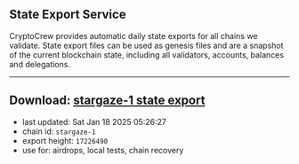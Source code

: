 ## State Export Service
CryptoCrew provides automatic daily state exports for all chains we validate. State export files can be used as genesis files and are a snapshot of the current blockchain state, including all validators, accounts, balances and delegations.

---
**Download: [stargaze-1 state export](https://dl-eu2.ccvalidators.com/SERVICE/stargaze/stargaze-1_export_17226490.json)**
---

- last updated: Sat Jan 18 2025 05:26:27
- chain id: `stargaze-1`
- export height: `17226490`
- use for: airdrops, local tests, chain recovery

